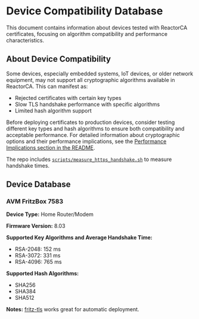 # Device Compatibility Database

This document contains information about devices tested with ReactorCA certificates, focusing on algorithm compatibility and performance characteristics.

## About Device Compatibility

Some devices, especially embedded systems, IoT devices, or older network equipment, may not support all cryptographic algorithms available in ReactorCA. This can manifest as:

- Rejected certificates with certain key types
- Slow TLS handshake performance with specific algorithms
- Limited hash algorithm support

Before deploying certificates to production devices, consider testing different key types and hash algorithms to ensure both compatibility and acceptable performance. For detailed information about cryptographic options and their performance implications, see the [Performance Implications section in the README](README.md#performance-implications).

The repo includes [`scripts/measure_https_handshake.sh`](scripts/measure_https_handshake.sh) to measure handshake times.

## Device Database

### AVM FritzBox 7583

**Device Type:** Home Router/Modem

**Firmware Version:** 8.03

**Supported Key Algorithms and Average Handshake Time:**

- RSA-2048: 152 ms
- RSA-3072: 331 ms
- RSA-4096: 765 ms

**Supported Hash Algorithms:**

- SHA256
- SHA384
- SHA512

**Notes:** [fritz-tls](https://github.com/tisba/fritz-tls) works great for automatic deployment.

